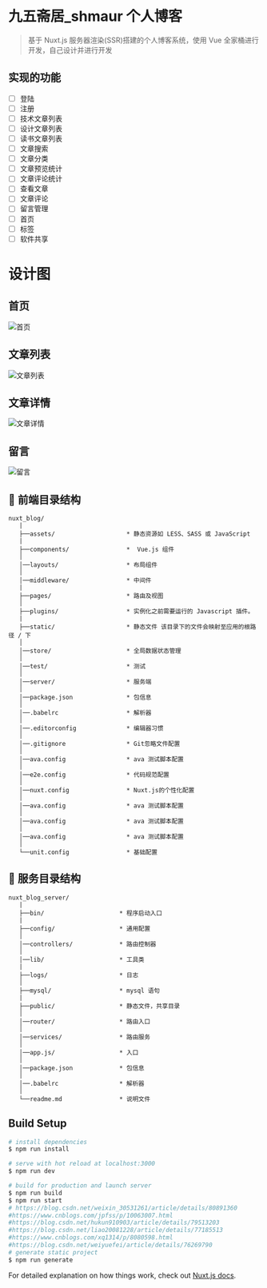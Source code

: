 # 九五斋居\_shmaur 个人博客

> 基于 Nuxt.js 服务器渲染(SSR)搭建的个人博客系统，使用 Vue 全家桶进行开发，自己设计并进行开发

## 实现的功能
- [ ]  登陆
- [ ]  注册
- [ ]  技术文章列表
- [ ]  设计文章列表
- [ ]  读书文章列表
- [ ]  文章搜索
- [ ]  文章分类
- [ ]  文章预览统计
- [ ]  文章评论统计
- [ ]  查看文章
- [ ]  文章评论
- [ ]  留言管理
- [ ]  首页
- [ ]  标签
- [ ]  软件共享

# 设计图

## 首页

![首页](https://github.com/Shmaur/vue_blog_ssr_95/blob/master/design/home.jpg)

## 文章列表

![文章列表](https://github.com/Shmaur/vue_blog_ssr_95/blob/master/design/article.jpg)

## 文章详情

![文章详情](https://github.com/Shmaur/vue_blog_ssr_95/blob/master/design/article_info.png)

## 留言

![留言](https://github.com/Shmaur/vue_blog_ssr_95/blob/master/design/message.png)

## 📁 前端目录结构

```
nuxt_blog/
   |
   ├──assets/                    * 静态资源如 LESS、SASS 或 JavaScript
   |
   ├──components/                *  Vue.js 组件
   │
   │──layouts/                   * 布局组件
   │
   │──middleware/                * 中间件
   |
   ├──pages/                     * 路由及视图
   │
   ├──plugins/                   * 实例化之前需要运行的 Javascript 插件。
   |
   ├──static/                    * 静态文件 该目录下的文件会映射至应用的根路径 / 下
   │
   │──store/                     * 全局数据状态管理
   │
   │──test/                      * 测试
   │
   │──server/                    * 服务端
   │
   │──package.json               * 包信息
   │
   │──.babelrc                   * 解析器
   │
   │──.editorconfig              * 编辑器习惯
   │
   │──.gitignore                 * Git忽略文件配置
   │
   │──ava.config                 * ava 测试脚本配置
   │
   │──e2e.config                 * 代码规范配置
   │
   │──nuxt.config                * Nuxt.js的个性化配置
   │
   │──ava.config                 * ava 测试脚本配置
   │
   │──ava.config                 * ava 测试脚本配置
   │
   │──ava.config                 * ava 测试脚本配置
   │
   └──unit.config                * 基础配置

```
## 📁 服务目录结构
```
nuxt_blog_server/
   |
   ├──bin/                     * 程序启动入口
   |
   ├──config/                  * 通用配置
   │
   │──controllers/             * 路由控制器
   │
   │──lib/                     * 工具类
   |
   ├──logs/                    * 日志
   │
   ├──mysql/                   * mysql 语句
   |
   ├──public/                  * 静态文件，共享目录
   │
   │──router/                  * 路由入口
   │
   │──services/                * 路由服务
   │
   │──app.js/                  * 入口
   │
   │──package.json             * 包信息
   │
   │──.babelrc                 * 解析器
   │
   └──readme.md                * 说明文件

```

## Build Setup

```bash
# install dependencies
$ npm run install

# serve with hot reload at localhost:3000
$ npm run dev

# build for production and launch server
$ npm run build
$ npm run start
# https://blog.csdn.net/weixin_30531261/article/details/80891360
#https://www.cnblogs.com/jpfss/p/10063007.html
#https://blog.csdn.net/hukun910903/article/details/79513203
#https://blog.csdn.net/liao20081228/article/details/77185513
#https://www.cnblogs.com/xq1314/p/8080598.html
#https://blog.csdn.net/weiyuefei/article/details/76269790
# generate static project
$ npm run generate
```

For detailed explanation on how things work, check out [Nuxt.js docs](https://nuxtjs.org).


